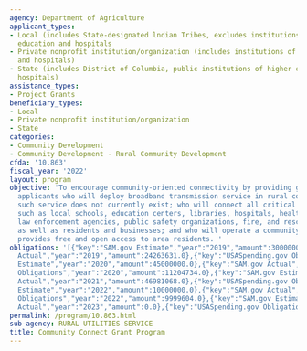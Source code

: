 ```yaml
---
agency: Department of Agriculture
applicant_types:
- Local (includes State-designated lndian Tribes, excludes institutions of higher
  education and hospitals
- Private nonprofit institution/organization (includes institutions of higher education
  and hospitals)
- State (includes District of Columbia, public institutions of higher education and
  hospitals)
assistance_types:
- Project Grants
beneficiary_types:
- Local
- Private nonprofit institution/organization
- State
categories:
- Community Development
- Community Development - Rural Community Development
cfda: '10.863'
fiscal_year: '2022'
layout: program
objective: 'To encourage community-oriented connectivity by providing grants to eligible
  applicants who will deploy broadband transmission service in rural communities where
  such service does not currently exist; who will connect all critical community facilities
  such as local schools, education centers, libraries, hospitals, health care providers,
  law enforcement agencies, public safety organizations, fire, and rescue services,
  as well as residents and businesses; and who will operate a community center which
  provides free and open access to area residents. '
obligations: '[{"key":"SAM.gov Estimate","year":"2019","amount":30000000.0},{"key":"SAM.gov
  Actual","year":"2019","amount":24263631.0},{"key":"USASpending.gov Obligations","year":"2019","amount":18238843.0},{"key":"SAM.gov
  Estimate","year":"2020","amount":45000000.0},{"key":"SAM.gov Actual","year":"2020","amount":15772959.0},{"key":"USASpending.gov
  Obligations","year":"2020","amount":11204734.0},{"key":"SAM.gov Estimate","year":"2021","amount":65500000.0},{"key":"SAM.gov
  Actual","year":"2021","amount":46981068.0},{"key":"USASpending.gov Obligations","year":"2021","amount":-4801556.0},{"key":"SAM.gov
  Estimate","year":"2022","amount":10000000.0},{"key":"SAM.gov Actual","year":"2022","amount":9999604.0},{"key":"USASpending.gov
  Obligations","year":"2022","amount":9999604.0},{"key":"SAM.gov Estimate","year":"2023","amount":85602773.0},{"key":"SAM.gov
  Actual","year":"2023","amount":0.0},{"key":"USASpending.gov Obligations","year":"2023","amount":1801556.0}]'
permalink: /program/10.863.html
sub-agency: RURAL UTILITIES SERVICE
title: Community Connect Grant Program
---
```

